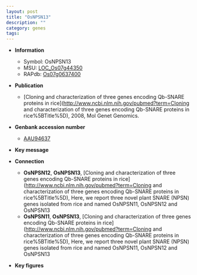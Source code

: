 ```yaml
---
layout: post
title: "OsNPSN13"
description: ""
category: genes
tags: 
---
```


* **Information**  
    + Symbol: OsNPSN13  
    + MSU: [LOC_Os07g44350](http://rice.plantbiology.msu.edu/cgi-bin/ORF_infopage.cgi?orf=LOC_Os07g44350)  
    + RAPdb: [Os07g0637400](http://rapdb.dna.affrc.go.jp/viewer/gbrowse_details/irgsp1?name=Os07g0637400)  

* **Publication**  
    + [Cloning and characterization of three genes encoding Qb-SNARE proteins in rice](http://www.ncbi.nlm.nih.gov/pubmed?term=Cloning and characterization of three genes encoding Qb-SNARE proteins in rice%5BTitle%5D), 2008, Mol Genet Genomics.

* **Genbank accession number**  
    + [AAU94637](http://www.ncbi.nlm.nih.gov/nuccore/AAU94637)

* **Key message**  

* **Connection**  
    + __OsNPSN12__, __OsNPSN13__, [Cloning and characterization of three genes encoding Qb-SNARE proteins in rice](http://www.ncbi.nlm.nih.gov/pubmed?term=Cloning and characterization of three genes encoding Qb-SNARE proteins in rice%5BTitle%5D),  Here, we report three novel plant SNARE (NPSN) genes isolated from rice and named OsNPSN11, OsNPSN12 and OsNPSN13
    + __OsNPSN11__, __OsNPSN13__, [Cloning and characterization of three genes encoding Qb-SNARE proteins in rice](http://www.ncbi.nlm.nih.gov/pubmed?term=Cloning and characterization of three genes encoding Qb-SNARE proteins in rice%5BTitle%5D),  Here, we report three novel plant SNARE (NPSN) genes isolated from rice and named OsNPSN11, OsNPSN12 and OsNPSN13

* **Key figures**  


